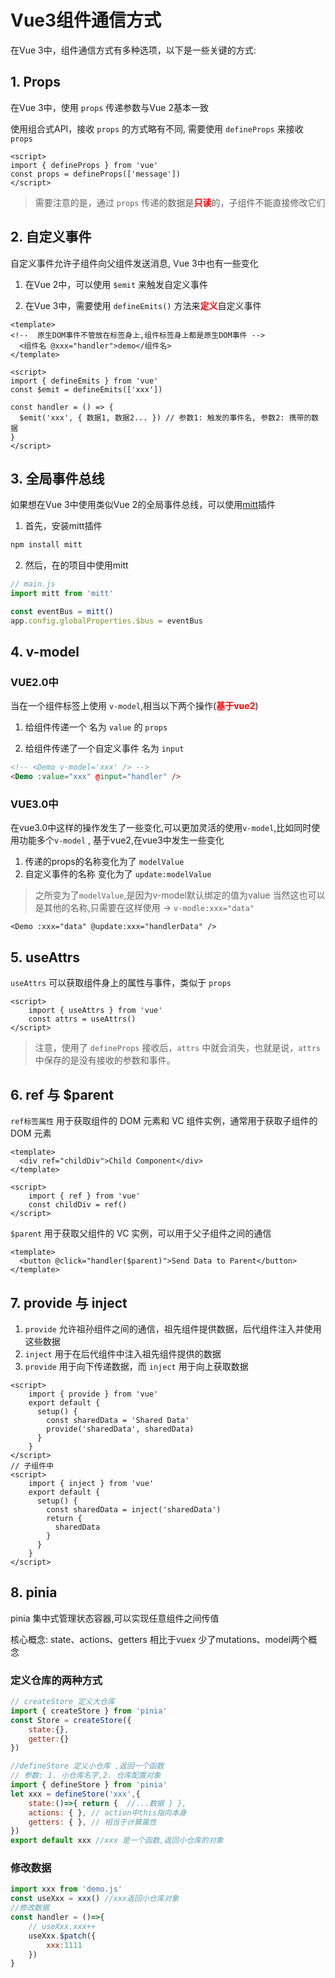 # Vue3组件通信方式

在Vue 3中，组件通信方式有多种选项，以下是一些关键的方式:

## 1. Props

在Vue 3中，使用 `props` 传递参数与Vue 2基本一致

使用组合式API，接收 `props` 的方式略有不同, 需要使用 `defineProps` 来接收 `props`

```vue
<script>
import { defineProps } from 'vue'
const props = defineProps(['message'])
</script>
```

> 需要注意的是，通过 `props` 传递的数据是<strong style='color:red'>只读</strong>的，子组件不能直接修改它们

## 2. 自定义事件

自定义事件允许子组件向父组件发送消息, Vue 3中也有一些变化

1. 在Vue 2中，可以使用 `$emit` 来触发自定义事件

2. 在Vue 3中，需要使用 `defineEmits()` 方法来<strong style='color:red'>定义</strong>自定义事件

```vue
<template>
<!--  原生DOM事件不管放在标签身上,组件标签身上都是原生DOM事件 -->
  <组件名 @xxx="handler">demo</组件名>
</template>

<script>
import { defineEmits } from 'vue'
const $emit = defineEmits(['xxx']) 

const handler = () => {
  $emit('xxx', { 数据1, 数据2... }) // 参数1: 触发的事件名, 参数2: 携带的数据
}
</script>
```

## 3. 全局事件总线

如果想在Vue 3中使用类似Vue 2的全局事件总线，可以使用[mitt](https://www.npmjs.com/package/mitt)插件

1. 首先，安装mitt插件

```bash
npm install mitt
```

2. 然后，在的项目中使用mitt

```js
// main.js
import mitt from 'mitt'

const eventBus = mitt()
app.config.globalProperties.$bus = eventBus
```

## 4. v-model

### VUE2.0中

当在一个组件标签上使用 `v-model`,相当以下两个操作(<strong style='color:red'>基于vue2</strong>)

1. 给组件传递一个 名为 `value` 的 `props`

2. 给组件传递了一个自定义事件 名为 `input`


 ```html
 <!-- <Demo v-model='xxx' /> -->
 <Demo :value="xxx" @input="handler" />
 ```

### VUE3.0中

在vue3.0中这样的操作发生了一些变化,可以更加灵活的使用`v-model`,比如同时使用功能多个`v-model` , 基于vue2,在vue3中发生一些变化

1. 传递的props的名称变化为了 `modelValue`
2. 自定义事件的名称 变化为了 `update:modelValue`

> 之所变为了`modelValue`,是因为v-model默认绑定的值为value
> 当然这也可以是其他的名称,只需要在这样使用 -> `v-modle:xxx="data"`

```vue
<Demo :xxx="data" @update:xxx="handlerData" />
```

## 5. useAttrs

`useAttrs` 可以获取组件身上的属性与事件，类似于 `props`

```vue
<script>
    import { useAttrs } from 'vue'
    const attrs = useAttrs()
</script>
```

> 注意，使用了 `defineProps` 接收后，`attrs` 中就会消失，也就是说，`attrs` 中保存的是没有接收的参数和事件。



## 6. ref 与 $parent

`ref标签属性` 用于获取组件的 DOM 元素和 VC 组件实例，通常用于获取子组件的 DOM 元素


```vue
<template>
  <div ref="childDiv">Child Component</div>
</template>

<script>
    import { ref } from 'vue'
    const childDiv = ref()
</script>
```

`$parent` 用于获取父组件的 VC 实例，可以用于父子组件之间的通信

```vue
<template>
  <button @click="handler($parent)">Send Data to Parent</button>
</template>
```

## 7. provide 与 inject 	

1. `provide` 允许祖孙组件之间的通信，祖先组件提供数据，后代组件注入并使用这些数据
2. `inject` 用于在后代组件中注入祖先组件提供的数据
3. `provide` 用于向下传递数据，而 `inject` 用于向上获取数据

```vue
<script>
    import { provide } from 'vue'
    export default {
      setup() {
        const sharedData = 'Shared Data'
        provide('sharedData', sharedData)
      }
    }
</script>
// 子组件中
<script>
    import { inject } from 'vue'
    export default {
      setup() {
        const sharedData = inject('sharedData')
        return {
          sharedData
        }
      }
    }
</script>
```

## 8. pinia

pinia 集中式管理状态容器,可以实现任意组件之间传值

核心概念: state、actions、getters 相比于vuex 少了mutations、model两个概念

### 定义仓库的两种方式

```js
// createStore 定义大仓库
import { createStore } from 'pinia'
const Store = createStore({
    state:{},
    getter:{}
})
```

```js
//defineStore 定义小仓库 ,返回一个函数
// 参数: 1. 小仓库名字,2. 仓库配置对象
import { defineStore } from 'pinia'
let xxx = defineStore('xxx',{
    state:()=>{ return {  //...数据 } },
    actions: { }, // action中this指向本身
    getters: { }, // 相当于计算属性
})
export default xxx //xxx 是一个函数,返回小仓库的对象
```

### 修改数据

```js
import xxx from 'demo.js'
const useXxx = xxx() //xxx返回小仓库对象
//修改数据
const handler = ()=>{
    // useXxx.xxx++
    useXxx.$patch({
        xxx:1111
    })
}
```

